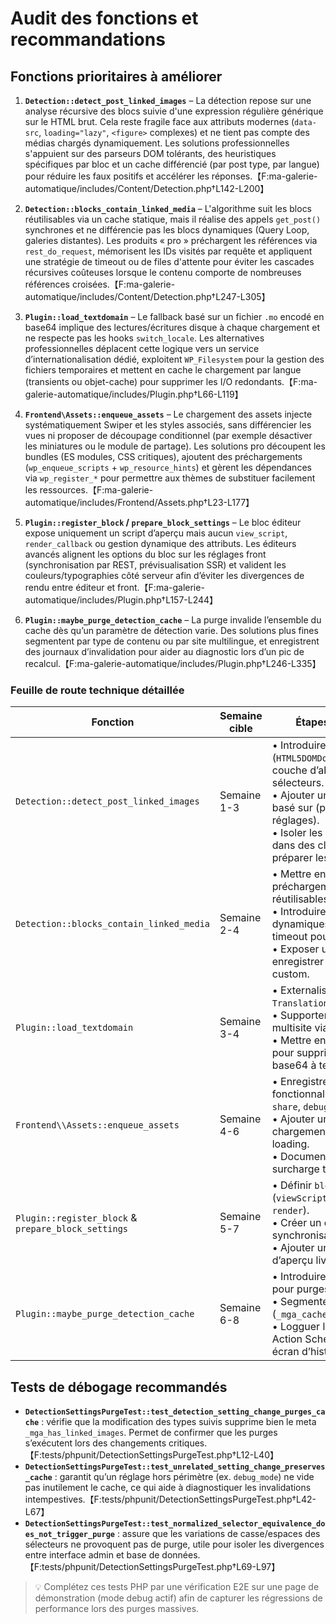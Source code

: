 # Audit des fonctions et recommandations

## Fonctions prioritaires à améliorer

1. **`Detection::detect_post_linked_images`** – La détection repose sur une analyse récursive des blocs suivie d'une expression régulière générique sur le HTML brut. Cela reste fragile face aux attributs modernes (`data-src`, `loading="lazy"`, `<figure>` complexes) et ne tient pas compte des médias chargés dynamiquement. Les solutions professionnelles s'appuient sur des parseurs DOM tolérants, des heuristiques spécifiques par bloc et un cache différencié (par post type, par langue) pour réduire les faux positifs et accélérer les réponses.【F:ma-galerie-automatique/includes/Content/Detection.php†L142-L200】

2. **`Detection::blocks_contain_linked_media`** – L'algorithme suit les blocs réutilisables via un cache statique, mais il réalise des appels `get_post()` synchrones et ne différencie pas les blocs dynamiques (Query Loop, galeries distantes). Les produits « pro » préchargent les références via `rest_do_request`, mémorisent les IDs visités par requête et appliquent une stratégie de timeout ou de files d'attente pour éviter les cascades récursives coûteuses lorsque le contenu comporte de nombreuses références croisées.【F:ma-galerie-automatique/includes/Content/Detection.php†L247-L305】

3. **`Plugin::load_textdomain`** – Le fallback basé sur un fichier `.mo` encodé en base64 implique des lectures/écritures disque à chaque chargement et ne respecte pas les hooks `switch_locale`. Les alternatives professionnelles déplacent cette logique vers un service d’internationalisation dédié, exploitent `WP_Filesystem` pour la gestion des fichiers temporaires et mettent en cache le chargement par langue (transients ou objet-cache) pour supprimer les I/O redondants.【F:ma-galerie-automatique/includes/Plugin.php†L66-L119】

4. **`Frontend\Assets::enqueue_assets`** – Le chargement des assets injecte systématiquement Swiper et les styles associés, sans différencier les vues ni proposer de découpage conditionnel (par exemple désactiver les miniatures ou le module de partage). Les solutions pro découpent les bundles (ES modules, CSS critiques), ajoutent des préchargements (`wp_enqueue_scripts` + `wp_resource_hints`) et gèrent les dépendances via `wp_register_*` pour permettre aux thèmes de substituer facilement les ressources.【F:ma-galerie-automatique/includes/Frontend/Assets.php†L23-L177】

5. **`Plugin::register_block` / `prepare_block_settings`** – Le bloc éditeur expose uniquement un script d’aperçu mais aucun `view_script`, `render_callback` ou gestion dynamique des attributs. Les éditeurs avancés alignent les options du bloc sur les réglages front (synchronisation par REST, prévisualisation SSR) et valident les couleurs/typographies côté serveur afin d’éviter les divergences de rendu entre éditeur et front.【F:ma-galerie-automatique/includes/Plugin.php†L157-L244】

6. **`Plugin::maybe_purge_detection_cache`** – La purge invalide l’ensemble du cache dès qu’un paramètre de détection varie. Des solutions plus fines segmentent par type de contenu ou par site multilingue, et enregistrent des journaux d’invalidation pour aider au diagnostic lors d’un pic de recalcul.【F:ma-galerie-automatique/includes/Plugin.php†L246-L335】

### Feuille de route technique détaillée

| Fonction | Semaine cible | Étapes recommandées | Tests à prévoir | Indicateurs | Risques / mitigation |
| --- | --- | --- | --- | --- | --- |
| `Detection::detect_post_linked_images` | Semaine 1-3 | • Introduire un parseur DOM (`HTML5DOMDocument`) et une couche d’abstraction des sélecteurs.<br>• Ajouter un cache transitoire basé sur (post ID, langue, hash réglages).<br>• Isoler les heuristiques par bloc dans des classes dédiées pour préparer les extensions tierces. | • Tests PHPUnit couvrant les blocs `core/gallery`, `core/image`, Query Loop.<br>• Tests E2E Playwright pour galeries mixtes (image + vidéo). | • Temps moyen de détection sur 100 articles.<br>• Nombre de faux positifs remontés via debug mode. | • Régression sur blocs tiers → prévoir un mode rétrocompatibilité activable via filtre. |
| `Detection::blocks_contain_linked_media` | Semaine 2-4 | • Mettre en place un préchargement des blocs réutilisables (`REST API`).<br>• Introduire une liste de blocs dynamiques connus et un timeout pour éviter les boucles.<br>• Exposer un hook pour enregistrer des stratégies custom. | • Tests unitaires simulant des boucles imbriquées.<br>• Tests de performance sur pages avec 10+ blocs réutilisables. | • Nombre de requêtes `get_post()`.<br>• Temps maximal de parcours des blocs. | • Risque de surcharge REST → limiter les batchs et journaliser les erreurs. |
| `Plugin::load_textdomain` | Semaine 3-4 | • Externaliser la logique dans `TranslationManager`.<br>• Supporter `switch_locale` et multisite via caches segmentés.<br>• Mettre en place une migration pour supprimer le fallback base64 à terme. | • Tests PHPUnit `switch_to_locale`.<br>• Test manuel multisite + plugin de traduction. | • Temps de chargement du textdomain.<br>• Nombre d’E/S disque par requête. | • Perte de traductions custom → documenter un guide de migration + hook de fallback. |
| `Frontend\\Assets::enqueue_assets` | Semaine 4-6 | • Enregistrer chaque fonctionnalité (`core`, `thumbs`, `share`, `debug`) via `wp_register_*`.<br>• Ajouter un mécanisme de chargement conditionnel + lazy-loading.<br>• Documenter un guide de surcharge thème. | • Tests PHPUnit (simulation WordPress enqueue).<br>• Audit Lighthouse/WebPageTest avant/après. | • Poids total bundle.<br>• Score performance Lighthouse. | • Compatibilité thème → prévoir un filtre de repli pour charger l’ancien bundle. |
| `Plugin::register_block` & `prepare_block_settings` | Semaine 5-7 | • Définir `block.json` complet (`viewScript`, `editorScript`, `render`).<br>• Créer un endpoint REST de synchronisation des réglages.<br>• Ajouter un composant React d’aperçu live et presets. | • Tests Jest sur le store.<br>• Tests Playwright dans Gutenberg (changement réglages). | • Satisfaction des bêta testeurs éditeurs.<br>• Alignement visuel admin/front. | • Montée en charge JS → surveiller le bundle final et lazy-load dans Gutenberg. |
| `Plugin::maybe_purge_detection_cache` | Semaine 6-8 | • Introduire un scheduler différé pour purges massives.<br>• Segmenter les metas (`_mga_cache_{lang}_{post_type}`).<br>• Logguer les purges (CPT ou Action Scheduler) et exposer un écran d’historique. | • Tests PHPUnit couvrant purges différées et par segment.<br>• Test E2E sur modification d’option critique. | • Temps de purge.<br>• Nombre d’événements loggués. | • Accumulation de jobs → prévoir un mécanisme de throttle et d’alerte. |

## Tests de débogage recommandés

- **`DetectionSettingsPurgeTest::test_detection_setting_change_purges_cache`** : vérifie que la modification des types suivis supprime bien le meta `_mga_has_linked_images`. Permet de confirmer que les purges s’exécutent lors des changements critiques.【F:tests/phpunit/DetectionSettingsPurgeTest.php†L12-L40】
- **`DetectionSettingsPurgeTest::test_unrelated_setting_change_preserves_cache`** : garantit qu’un réglage hors périmètre (ex. `debug_mode`) ne vide pas inutilement le cache, ce qui aide à diagnostiquer les invalidations intempestives.【F:tests/phpunit/DetectionSettingsPurgeTest.php†L42-L67】
- **`DetectionSettingsPurgeTest::test_normalized_selector_equivalence_does_not_trigger_purge`** : assure que les variations de casse/espaces des sélecteurs ne provoquent pas de purge, utile pour isoler les divergences entre interface admin et base de données.【F:tests/phpunit/DetectionSettingsPurgeTest.php†L69-L97】

> 💡 Complétez ces tests PHP par une vérification E2E sur une page de démonstration (mode debug actif) afin de capturer les régressions de performance lors des purges massives.

